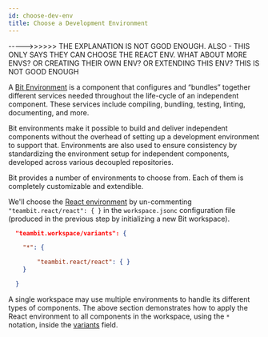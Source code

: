 ```yaml
---
id: choose-dev-env
title: Choose a Development Environment
---
```



----->>>>>> THE EXPLANATION IS NOT GGOD ENOUGH. ALSO - THIS ONLY SAYS THEY CAN CHOOSE THE REACT ENV. WHAT ABOUT MORE ENVS? OR CREATING THEIR OWN ENV? OR EXTENDING THIS ENV? THIS IS NOT GOOD ENOUGH


A [Bit Environment](/docs/environments/overview) is a component that configures and “bundles” together different services needed throughout the life-cycle of an independent component. These services include compiling, bundling, testing, linting, documenting, and more.

Bit environments make it possible to build and deliver independent components without the overhead of setting up a development environment to support that. Environments are also used to ensure consistency by standardizing the environment setup for independent components, developed across various decoupled repositories.
 
Bit provides a number of environments to choose from. Each of them is completely customizable and extendible. 

We'll choose the [React environment](/docs/react/overview) by un-commenting `"teambit.react/react": { }` in the `workspace.jsonc` configuration file (produced in the previous step by initializing a new Bit workspace).

```json
  "teambit.workspace/variants": {

    "*": {

        "teambit.react/react": { }
    }

  }
```

A single workspace may use multiple environments to handle its different types of components. The above section demonstrates how to apply the React environment to all components in the workspace, using the `*` notation, inside the [variants](docs/variants/overview) field.
